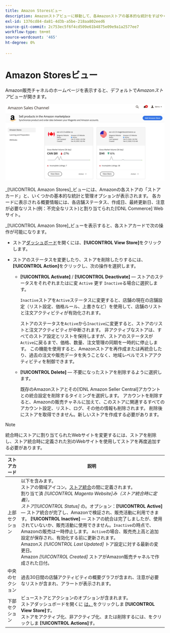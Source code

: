```yaml
---
title: Amazon Storesビュー
description: Amazonストアビューに移動して、各Amazonストアの基本的な統計をすばやく確認し、管理オプションにアクセスします。
exl-id: 1376cd84-da81-4d3b-a5be-218aa802eed6
source-git-commit: 2c753ec5f6f4cd509e61b4875e09e9a1a2577ee7
workflow-type: tm+mt
source-wordcount: '465'
ht-degree: 0%

---
```


# Amazon Storesビュー

Amazon販売チャネルのホームページを表示すると、デフォルトで&#x200B;_Amazonストア_&#x200B;ビューが開きます。

![Amazon Storesビュー](assets/amazon-sales-channel-home-tabs.png)

_[!UICONTROL Amazon Stores]_ビューには、Amazonの各ストアの「ストアカード」と、いくつかの基本的な統計と管理オプションが表示されます。 各カードに表示される概要情報には、各店舗ステータス、作成日、最終更新日、注意が必要なリスト(例：不完全なリスト)と割り当てられた[!DNL Commerce] Webサイト。

_[!UICONTROL Amazon Store]_ビューを表示すると、各ストアカードで次の操作が可能になります。

- ストア[ダッシュボード](./amazon-store-dashboard.md)を開くには、**[!UICONTROL View Store]**&#x200B;をクリックします。

- ストアのステータスを変更したり、ストアを削除したりするには、**[!UICONTROL Action]**&#x200B;をクリックし、次の操作を選択します。

   - **[!UICONTROL Activate]** /  **[!UICONTROL Deactivate]**  — ストアのステータスをそれぞれまたはに変 `Active` 更す `Inactive`る場合に選択します。

      `Inactive`ストアを`Active`ステータスに変更すると、店舗の現在の店舗設定（リスト設定、価格ルール、上書きなど）を使用して、店舗のリストと注文アクティビティが有効化されます。

      ストアのステータスを`Active`から`Inactive`に変更すると、ストアのリストと注文アクティビティが中断されます。 非アクティブなストアは、すべてのストア設定とリストを保持しますが、ストアのステータスが`Active`に戻るまで、価格、数量、注文管理の同期を一時的に停止します。 この機能を使用すると、Amazonストアを再作成または再統合したり、過去の注文や販売データを失うことなく、地域レベルでストアアクティビティを制御できます。

   - **[!UICONTROL Delete]**  — 不要になったストアを削除するように選択します。

      既存のAmazonストアとその[!DNL Amazon Seller Central]アカウントとの統合設定を削除するタイミングを選択します。 アカウントを削除すると、Amazonの販売チャネルに加えて、このストアに関連するすべてのアカウント設定、リスト、ログ、その他の情報も削除されます。 削除後にストアを取得できません。新しいストアを作成する必要があります。

>[!NOTE]
>統合時にストアに割り当てられたWebサイトを変更するには、ストアを削除し、ストア統合時に定義された別のWebサイトを使用してストアを再度追加する必要があります。

| ストアカード | 説明 |
|--- |--- |
| 上部セクション | 以下を含みます。<br>ストアの領域アイコン。[ストア統合](./store-integration.md)の間に定義されます。<br> 割り当て済 _[!UICONTROL Magento Website]_み（ストア統合時に定義）。<br>ストア_[!UICONTROL Status]_ の。オプション：**[!UICONTROL Active]** — ストア統合が完了し、Amazonで検証され、販売活動に利用できます。 **[!UICONTROL Inactive]**  — ストアの統合は完了しましたが、使用されていないか、販売活動に使用できません。`Inactive`の時点で、Amazonの販売は一時停止します。 `Active`の場合、販売売上高と追加設定が保存され、有効化する前に更新されます。<br>Amazonス *[!UICONTROL Last Updated]* トア設定に対する最新の変更日。<br>Amazon *[!UICONTROL Created]* ストアがAmazon販売チャネルで作成された日付。 |
| 中央のセクション | 過去30日間の店舗アクティビティの概要グラフが含まれ、注意が必要なリストが含まれ、アラートが表示されます。 |
| 下部セクション | ビューストアとアクションのオプションが含まれます。<br>ストアダッシュボードを開くに [は、](./amazon-store-dashboard.md)をクリックしま **[!UICONTROL View Store]**&#x200B;す。<br>ストアをアクティブ化、非アクティブ化、または削除するには、をクリックしま **[!UICONTROL Actions]**&#x200B;す。 |
